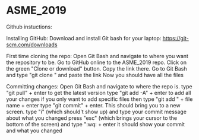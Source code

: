 # ASME_2019

Github instuctions:

Installing GitHub:
Download and install Git bash for your laptop: https://git-scm.com/downloads

First time cloning the repo:
Open Git Bash and navigate to where you want the repository to be.
Go to GitHub online to the ASME_2019 repo. 
	Click on the green "Clone or download" button.
	Copy the link there. 
Go to Git Bash and type "git clone " and paste the link
Now you should have all the files

Committing changes:
Open Git Bash and navigate to where the repo is.
type "git pull" + enter to get the latest version
type "git add -A" + enter to add all your changes
	if you only want to add specific files then type "git add " + file name + enter
type "git commit" + enter. This should bring you to a new screen.
type "i" (which should't show up) and type your commit message about what you changed
press "esc" (which brings your cursor to the bottom of the screen) and type ":wq: + enter
it should show your commit and what you changed



